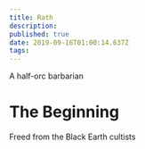 ```yaml
---
title: Rath
description: 
published: true
date: 2019-09-16T01:00:14.637Z
tags: 
---
```


A half-orc barbarian

# The Beginning
Freed from the Black Earth cultists
